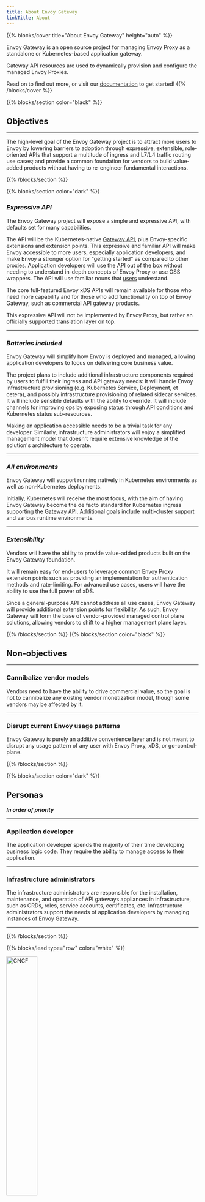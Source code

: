 ```yaml
---
title: About Envoy Gateway
linkTitle: About
---
```


{{% blocks/cover title="About Envoy Gateway" height="auto" %}}

Envoy Gateway is an open source project for managing Envoy Proxy as a standalone or Kubernetes-based application gateway.

Gateway API resources are used to dynamically provision and configure the managed Envoy Proxies.

Read on to find out more, or visit our [documentation](/latest/) to get started!
{{% /blocks/cover %}}

{{% blocks/section color="black" %}}

## Objectives

---

The high-level goal of the Envoy Gateway project is to attract more users to Envoy by lowering barriers to adoption through expressive, extensible, role-oriented APIs that support a multitude of ingress and L7/L4 traffic routing use cases; and provide a common foundation for vendors to build value-added products without having to re-engineer fundamental interactions.

{{% /blocks/section %}}

{{% blocks/section color="dark" %}}

### ***Expressive API***

The Envoy Gateway project will expose a simple and expressive API, with defaults set for many capabilities.

The API will be the Kubernetes-native [Gateway API](https://gateway-api.sigs.k8s.io), plus Envoy-specific extensions and extension points.  This
expressive and familiar API will make Envoy accessible to more users, especially application developers, and make Envoy
a stronger option for "getting started" as compared to other proxies.  Application developers will use the API out of
the box without needing to understand in-depth concepts of Envoy Proxy or use OSS wrappers.  The API will use familiar
nouns that [users](#personas) understand.

The core full-featured Envoy xDS APIs will remain available for those who need more capability and for those who
add functionality on top of Envoy Gateway, such as commercial API gateway products.

This expressive API will not be implemented by Envoy Proxy, but rather an officially supported translation layer
on top.

---

### ***Batteries included***

Envoy Gateway will simplify how Envoy is deployed and managed, allowing application developers to focus on
delivering core business value.

The project plans to include additional infrastructure components required by users to fulfill their Ingress and API
gateway needs: It will handle Envoy infrastructure provisioning (e.g. Kubernetes Service, Deployment, et cetera), and
possibly infrastructure provisioning of related sidecar services.  It will include sensible defaults with the ability to
override.  It will include channels for improving ops by exposing status through API conditions and Kubernetes status
sub-resources.

Making an application accessible needs to be a trivial task for any developer. Similarly, infrastructure administrators
will enjoy a simplified management model that doesn't require extensive knowledge of the solution's architecture to
operate.

---

### ***All environments***

Envoy Gateway will support running natively in Kubernetes environments as well as non-Kubernetes deployments.

Initially, Kubernetes will receive the most focus, with the aim of having Envoy Gateway become the de facto
standard for Kubernetes ingress supporting the [Gateway API](https://gateway-api.sigs.k8s.io/).
Additional goals include multi-cluster support and various runtime environments.

---

### ***Extensibility***

Vendors will have the ability to provide value-added products built on the Envoy Gateway foundation.

It will remain easy for end-users to leverage common Envoy Proxy extension points such as providing an implementation
for authentication methods and rate-limiting.  For advanced use cases, users will have the ability to use the full power
of xDS.

Since a general-purpose API cannot address all use cases, Envoy Gateway will provide additional extension points
for flexibility. As such, Envoy Gateway will form the base of vendor-provided managed control plane solutions,
allowing vendors to shift to a higher management plane layer.

{{% /blocks/section %}}
{{% blocks/section color="black" %}}

## Non-objectives

---

### Cannibalize vendor models

Vendors need to have the ability to drive commercial value, so the goal is not to cannibalize any existing vendor
monetization model, though some vendors may be affected by it.

---

### Disrupt current Envoy usage patterns

Envoy Gateway is purely an additive convenience layer and is not meant to disrupt any usage pattern of any user
with Envoy Proxy, xDS, or go-control-plane.

{{% /blocks/section %}}

{{% blocks/section color="dark" %}}

## Personas

***In order of priority***

---

### Application developer

The application developer spends the majority of their time developing business logic code.  They require the ability to
manage access to their application.

---

### Infrastructure administrators

The infrastructure administrators are responsible for the installation, maintenance, and operation of
API gateways appliances in infrastructure, such as CRDs, roles, service accounts, certificates, etc.
Infrastructure administrators support the needs of application developers by managing instances of Envoy Gateway.

---

{{% /blocks/section %}}

{{% blocks/lead type="row" color="white" %}}

<img src="/img/cncf.svg" alt="CNCF" width="40%">

---
Member of the [Envoy Proxy](https://www.envoyproxy.io/) family aimed at significantly decreasing the barrier to entry when using Envoy for **API Gateway**.
{{% /blocks/lead %}}
